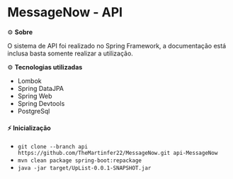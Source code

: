 # MessageNow - API

⚙️ **Sobre**

O sistema de API foi realizado no Spring Framework, a documentação está inclusa basta somente realizar a utilização.

⚙️ **Tecnologias utilizadas**

* Lombok
* Spring DataJPA
* Spring Web
* Spring Devtools
* PostgreSql

#### ⚡️ **Inicialização**

- `git clone --branch api https://github.com/TheMartinfer22/MessageNow.git api-MessageNow`
- `mvn clean package spring-boot:repackage`
- `java -jar target/UpList-0.0.1-SNAPSHOT.jar`

